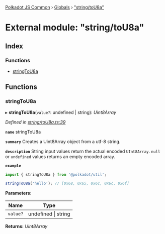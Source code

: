 [Polkadot JS Common](../README.md) › [Globals](../globals.md) › ["string/toU8a"](_string_tou8a_.md)

# External module: "string/toU8a"

## Index

### Functions

* [stringToU8a](_string_tou8a_.md#stringtou8a)

## Functions

###  stringToU8a

▸ **stringToU8a**(`value?`: undefined | string): *Uint8Array*

*Defined in [string/toU8a.ts:39](https://github.com/polkadot-js/common/blob/af56c102/packages/util/src/string/toU8a.ts#L39)*

**`name`** stringToU8a

**`summary`** Creates a Uint8Array object from a utf-8 string.

**`description`** 
String input values return the actual encoded `UInt8Array`. `null` or `undefined` values returns an empty encoded array.

**`example`** 
<BR>

```javascript
import { stringToU8a } from '@polkadot/util';

stringToU8a('hello'); // [0x68, 0x65, 0x6c, 0x6c, 0x6f]
```

**Parameters:**

Name | Type |
------ | ------ |
`value?` | undefined &#124; string |

**Returns:** *Uint8Array*
